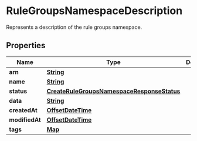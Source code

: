 

# RuleGroupsNamespaceDescription

Represents a description of the rule groups namespace.

## Properties

| Name | Type | Description | Notes |
|------------ | ------------- | ------------- | -------------|
|**arn** | [**String**](String.md) |  |  |
|**name** | [**String**](String.md) |  |  |
|**status** | [**CreateRuleGroupsNamespaceResponseStatus**](CreateRuleGroupsNamespaceResponseStatus.md) |  |  |
|**data** | [**String**](String.md) |  |  |
|**createdAt** | [**OffsetDateTime**](OffsetDateTime.md) |  |  |
|**modifiedAt** | [**OffsetDateTime**](OffsetDateTime.md) |  |  |
|**tags** | [**Map**](Map.md) |  |  [optional] |



